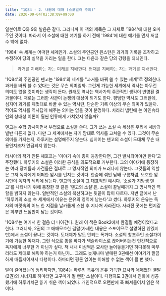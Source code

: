 ```yaml
---
title: "1Q84 - 2. 내용에 대해 (스포일러 주의)"
date: 2020-09-04T02:38:09+09:00
---
```


일본어로 Q와 9의 발음은 같다. 그러니까 이 책의 제목은 그 자체로 '1984'에 대한 오마주인 것이다. 따라서 이 소설에 대한 얘기를 하기 전에 '1984'에 대한 얘기를 먼저 꺼낼 수 밖에 없다.

'1984' 속 세계는 어떠한 세계인가. 소설의 주인공인 윈스턴은 과거의 기록을 조작하고 수정하여 당의 실책을 가리는 일을 한다. 그는 다음과 같은 당의 강령을 되뇌인다.

> 과거를 지배하는 자는 미래를 지배한다. 현재를 지배하는 자는 과거를 지배한다.

'1Q84'의 주인공인 덴고는 '1984'의 세계를 "과거를 바꿔 쓸 수 있는 세계"로 정의한다. 과거를 바꿔 쓸 수 있다는 것은 무슨 의미일까. 그런게 가능한 세계에서 역사는 아무런 의미도 없을 것이라는 생각이 든다. 원래도 역사는 역사가의 주관적인 생각이 반영된 결과물이다. 때로는 그러한 사관이 논쟁의 대상이 되기도 한다. 평범한 역사도 그러한데, 심지어 과거를 제멋대로 바꿀 수 있는 역사란, 단순한 기록 이상의 무슨 의미가 있을까. 적어도 역사를 역사답게 해주는 의미는 없을 것이 분명하다. 차라리 냅킨에 쓴 아인슈타인의 상대성 이론이 훨씬 인류에게 가치있지 않을까?

덴고는 수학 강사이면서 부업으로 소설을 쓴다. 그가 쓰는 소설 속 세상은 우리네 세상과 별반 다른게 없다. 다만 그 세계에서는 자기 맘대로 역사를 고쳐쓸 수 있다. 그것이 무슨 의미를 가지는지, 하루키는 설명해주지 않는다. 심지어는 덴고의 소설이 도대체 무슨 내용인지조차 언급되지 않는다.

러시아의 작가 안톤 체호프는 '이야기 속에 총이 등장한다면, 그건 발사되어야만 한다'고 주장했다. 하루키의 소설은 이러한 공식을 의도적으로 거부한다. 그의 이야기에 등장하는 여러 장치들과 사건들은 절대로 그 명시적인 의미가 드러나지 않는다. 그것들의 역할은 그저 독자에게 어떠한 암시를 던지는 것이다. 한숨에 섞인 담배 구름처럼, 모호한 암시만이 독자의 뇌리에 남는다. 덴고의 소설이 그 대표적인 예시다. '소설가 지망생 덴고'를 나타내기 위해 등장한 것 같은 '덴고의 소설'은, 소설이 끝날때까지 그 명시적인 역할을 밝히지 않는다. 일반적인 소설의 복선하고는 뒷끝이 많이 다르다. 저번 글에서 난 '하루키의 소설 속 세계에서 이유는 은유의 영역에 남는다'고 썼다. 하루키의 은유는 독자의 머릿속의 어느 한 지점을 날카롭게 스친 후 지나쳐 사라진다. 사라진 곳에는 먼지같은 희뿌연 느낌만이 남는 것이다.

'1Q84'는 여기서 한 걸음 더 나아간다. 원래 이 책은 Book2에서 완결될 예정이었다고 한다. 그러니까, 2권의 그 애매모호한 결말(자세한 내용은 스포이므로 설명하진 않겠지만)에서 소설이 끝나는 것이다. 도대체가 말도 안되는 폭거다. 소설의 창조주인 소설가이기에 가능한 독재다. 그런 식으로 똥을 싸다가 넥슬라이스로 끊어버리는건 인간적으로 독자에게 너무한 거 아닌가 싶다. 책 내내 미심쩍은 묘사만 늘어놓을거면 하다못해 마무리라도 제대로 해줘야 하는거 아닌가... 그래도 늦게나마 발매된 3권에선 이야기가 깔끔하게 매듭지어져서 다행이다. 하마터면 평론 없이는 이해할 수 없는 책이 될 뻔 했다.

말이 길어졌는데 정리하자면, 1Q84는 하루키 특유의 은유 가득한 묘사와 애매했던 결말(2권)의 시너지로 하마터면 고구마가 될 뻔한 소설이다. 다행히도 3권에서 진화에 성공했기에 하루키치곤 읽기 쉬운 책이 되었다. 개인적으로 오랜만에 푹 빠져들어서 읽은 책이다.